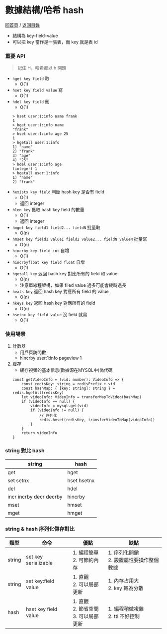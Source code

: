 數據結構/哈希 hash
===
[回首頁](https://github.com/frank575/nn/) / [返回目錄](../../)

* 結構為 key-field-value
* 可以把 key 當作是一張表，而 key 就是表 id

### 重要 API

> 記住 H，哈希都以 h 開頭

* `hget key field` 取
	* O(1)
* `hset key field value` 寫
	* O(1)
* `hdel key field` 刪
	* O(1)
	```redis=
	> hset user:1:info name frank
	1
	> hget user:1:info name
	"frank"
	> hset user:1:info age 25
	1
	> hgetall user:1:info
	1) "name"
	2) "frank"
	3) "age"
	4) "25"
	> hdel user:1:info age
	(integer) 1
	> hgetall user:1:info
	1) "name"
	2) "frank"
	```
* `hexists key field` 判斷 hash key 是否有 field
	* O(1)
	* 返回 integer
* `hlen key` 獲取 hash key field 的數量
	* O(1)
	* 返回 integer
* `hmget key field1 field2... fieldN` 批量取
	* O(n)
* `hmset key field1 value1 field2 value2... fieldN valueN` 批量寫
	* O(n)
* `hincrby key field int` 自增
	* O(1)
* `hincrbyfloat key field float` 自增
	* O(1)
* `hgetall key` 返回 hash key 對應所有的 field 和 value
	* O(n)
	* 注意單線程架構，如果 filed value 過多可能會耗時過長
* `hvals key` 返回 hash key 對應所有 field 的 value
	* O(n)
* `hkeys key` 返回 hash key 對應所有的 field
	* O(n)
* `hsetnx key field value` 沒 field 就寫
	* O(1)
		
### 使用場景

1. 計數器
	* 用戶頁訪問數
	* hincrby user:1:info pageview 1
2. 緩存
	* 緩存視頻的基本信息(數據源在MYSQL中)偽代碼
	```typescript=
	const getVideoInfo = (vid: number): VideoInfo => {
		const redisKey: string = redisPrefix + vid
		const hashMap: { [key: string]: string } = redis.hgetAll(redisKey)
		let videoInfo: VideoInfo = transferMapToVideo(hashMap)
		if (videoInfo == null) {
			videoInfo = mysql.get(vid)
			if (videoInfo != null) {
				// 序列化
				redis.hmset(redisKey, transferVideoToMap(videoInfo))
			}
		}
		return videoInfo
	}
	```
	
### string 對比 hash

|string|hash|
|-|-|
|get|hget|
|set setnx|hset hsetnx|
|del|hdel|
|incr incrby decr decrby|hincrby|
|mset|hmset|
|mget|hmget|

### string & hash 序列化儲存對比

|類型|命令|優點|缺點|
|-|-|-|-|
|string|set key serializable|1. 編程簡單<br/>2. 可節約內存|1. 序列化開銷<br/>2. 設置屬性要操作整個數據|
|string|set key:field value|1. 直觀<br/>2. 可以局部更新|1. 內存占用大<br/>2. key 較為分散|
|hash|hset key field value|1. 直觀<br/>2. 節省空間<br/>3. 可以局部更新|1. 編程稍微複雜<br/>2. ttl 不好控制|